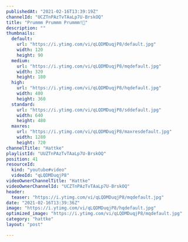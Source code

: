 ```yaml
---
publishedAt: "2021-02-16T13:39:19Z"
channelId: "UCZTnPAzTvTAaLp7U-BrskOQ"
title: "Prummm Prummm Prummm!🥵"
description: ""
thumbnails:
  default:
    url: "https://i.ytimg.com/vi/qLQDMDuqjP8/default.jpg"
    width: 120
    height: 90
  medium:
    url: "https://i.ytimg.com/vi/qLQDMDuqjP8/mqdefault.jpg"
    width: 320
    height: 180
  high:
    url: "https://i.ytimg.com/vi/qLQDMDuqjP8/hqdefault.jpg"
    width: 480
    height: 360
  standard:
    url: "https://i.ytimg.com/vi/qLQDMDuqjP8/sddefault.jpg"
    width: 640
    height: 480
  maxres:
    url: "https://i.ytimg.com/vi/qLQDMDuqjP8/maxresdefault.jpg"
    width: 1280
    height: 720
channelTitle: "Hattke"
playlistId: "UUZTnPAzTvTAaLp7U-BrskOQ"
position: 41
resourceId:
  kind: "youtube#video"
  videoId: "qLQDMDuqjP8"
videoOwnerChannelTitle: "Hattke"
videoOwnerChannelId: "UCZTnPAzTvTAaLp7U-BrskOQ"
header:
  teaser: "https://i.ytimg.com/vi/qLQDMDuqjP8/mqdefault.jpg"
date: "2021-02-16T13:39:36Z"
image: "https://i.ytimg.com/vi/qLQDMDuqjP8/hqdefault.jpg"
optimized_image: "https://i.ytimg.com/vi/qLQDMDuqjP8/mqdefault.jpg"
category: "hattke"
layout: "post"

---
```

